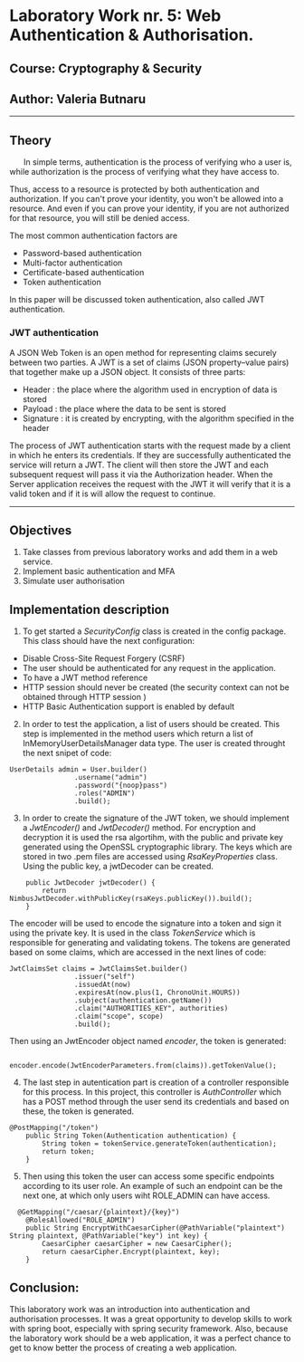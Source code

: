 # Laboratory Work nr. 5: Web Authentication & Authorisation.

## Course: Cryptography & Security

## Author: Valeria Butnaru

---

## Theory

&ensp;&ensp;&ensp;  In simple terms, authentication is the process of verifying who a user is, while authorization is the process of verifying what they have access to.

Thus, access to a resource is protected by both authentication and authorization. If you can't prove your identity, you won't be allowed into a resource. And even if you can prove your identity, if you are not authorized for that resource, you will still be denied access.

The most common authentication factors are 
* Password-based authentication  
* Multi-factor authentication 
* Certificate-based authentication
* Token authentication

In this paper will be discussed token authentication, also called JWT authentication.



### JWT authentication

A JSON Web Token is an open method for representing claims securely between two parties. A JWT is a set of claims (JSON property–value pairs) that together make up a JSON object. It consists of three parts:
* Header : the place where the algorithm used in encryption of data is stored
* Payload : the place where the data to be sent is stored
* Signature : it is created by encrypting, with the algorithm specified in the header

The process of JWT authentication starts with the request made by a client in which he enters its credentials. If they are successfully authenticated the service will return a JWT. The client will then store the JWT and each subsequent request will pass it via the Authorization header. When the Server application receives the request with the JWT it will verify that it is a valid token and if it is will allow the request to continue.

---

## Objectives

1. Take classes from previous laboratory works and add them in a web service.
2. Implement basic authentication and MFA
3. Simulate user authorisation

## Implementation description

1. To get started a _SecurityConfig_ class is created in the config package. This class should have the next configuration:
* Disable Cross-Site Request Forgery (CSRF)
* The user should be authenticated for any request in the application.
* To have a JWT method reference
* HTTP session should never be created (the security context can not be obtained through HTTP session
)
* HTTP Basic Authentication support is enabled by default


2. In order to test the application, a list of users should be created. This step is implemented in the method users which return a list of InMemoryUserDetailsManager data type. The user is created throught the next snipet of code:

```
UserDetails admin = User.builder()
                .username("admin")
                .password("{noop}pass")
                .roles("ADMIN")
                .build();
```
3. In order to create the signature of the JWT token, we should implement a _JwtEncoder()_ and _JwtDecoder()_ method. For encryption and decryption it is used the rsa algortihm, with the public and private key generated using the OpenSSL cryptographic library. The keys which are stored in two .pem files are accessed using _RsaKeyProperties_ class. Using the public key, a jwtDecoder can be created.

```
    public JwtDecoder jwtDecoder() {
        return NimbusJwtDecoder.withPublicKey(rsaKeys.publicKey()).build();
    }
```

The encoder will be used to encode the signature  into a token and sign it using the private key. It is used in the class _TokenService_ which is responsible for generating and validating tokens. The tokens are generated based on some claims, which are accessed in the next lines of code:
```
JwtClaimsSet claims = JwtClaimsSet.builder()
                .issuer("self")
                .issuedAt(now)
                .expiresAt(now.plus(1, ChronoUnit.HOURS))
                .subject(authentication.getName())
                .claim("AUTHORITIES_KEY", authorities)
                .claim("scope", scope)
                .build();
```

Then using an JwtEncoder object named _encoder_, the token is generated:
```
         encoder.encode(JwtEncoderParameters.from(claims)).getTokenValue();
```

4. The last step in autentication part is creation of a controller responsible for this process. In this project, this controller is _AuthController_ which has a POST method through the user send its credentials and based on these, the token is generated.
```
@PostMapping("/token")
    public String Token(Authentication authentication) {
        String token = tokenService.generateToken(authentication);
        return token;
    }
```

5. Then using this token the user can access some specific endpoints according to its user role. An example of such an endpoint can be the next one, at which only users wiht ROLE_ADMIN can have access.

```
  @GetMapping("/caesar/{plaintext}/{key}")
    @RolesAllowed("ROLE_ADMIN")
    public String EncryptWithCaesarCipher(@PathVariable("plaintext") String plaintext, @PathVariable("key") int key) {
        CaesarCipher caesarCipher = new CaesarCipher();
        return caesarCipher.Encrypt(plaintext, key);
    }
```

## Conclusion:

This laboratory work was an introduction into authentication and authorisation processes. It was a great opportunity to develop skills to work with spring boot, especially with spring security framework. Also, because the laboratory work should be a web application, it was a perfect chance to get to know better the process of creating a web application.